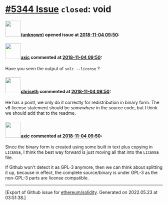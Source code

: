 # [\#5344 Issue](https://github.com/ethereum/solidity/issues/5344) `closed`: void

#### <img src="(unknown)" width="50">[(unknown)]((unknown)) opened issue at [2018-11-04 09:50](https://github.com/ethereum/solidity/issues/5344):



#### <img src="https://avatars.githubusercontent.com/u/20340?v=4" width="50">[axic](https://github.com/axic) commented at [2018-11-04 09:50](https://github.com/ethereum/solidity/issues/5344#issuecomment-435672606):

Have you seen the output of `solc --license` ?

#### <img src="https://avatars.githubusercontent.com/u/9073706?v=4" width="50">[chriseth](https://github.com/chriseth) commented at [2018-11-04 09:50](https://github.com/ethereum/solidity/issues/5344#issuecomment-435690117):

He has a point, we only do it correctly for redistribution in binary form. The v8 license statement should be _somewhere_ in the source code, but I think we should add that to the readme.

#### <img src="https://avatars.githubusercontent.com/u/20340?v=4" width="50">[axic](https://github.com/axic) commented at [2018-11-04 09:50](https://github.com/ethereum/solidity/issues/5344#issuecomment-438366783):

Since the binary form is created using some built in text plus copying in `LICENSE`, I think the best way forward is just moving all that into the `LICENSE` file.

If Github won't detect it as GPL-3 anymore, then we can think about splitting it up, because in effect, the complete source/binary is under GPL-3 as the non-GPL-3 parts are license compatible.


-------------------------------------------------------------------------------



[Export of Github issue for [ethereum/solidity](https://github.com/ethereum/solidity). Generated on 2022.05.23 at 03:51:38.]
